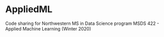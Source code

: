 # AppliedML
Code sharing for Northwestern MS in Data Science program 
MSDS 422 - Applied Machine Learning (Winter 2020)
